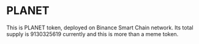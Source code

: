 # PLANET

This is PLANET token, deployed on Binance Smart Chain network. Its total supply is 9130325619 currently and this is more than a meme token.
